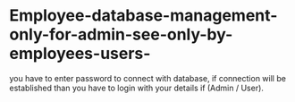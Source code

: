 # Employee-database-management-only-for-admin-see-only-by-employees-users-
you have to enter password to connect with database, if connection will be established than you have to login with your details if (Admin / User). 
